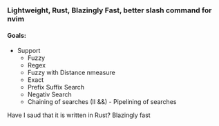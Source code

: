 ### Lightweight, Rust, Blazingly Fast, better slash command for nvim 

#### Goals:

- Support
    - Fuzzy
    - Regex
    - Fuzzy with Distance nmeasure
    - Exact 
    - Prefix Suffix Search 
    - Negativ Search 
    - Chaining of searches (II &&) - Pipelining of searches 


Have I saud that it is written in Rust? Blazingly fast 

